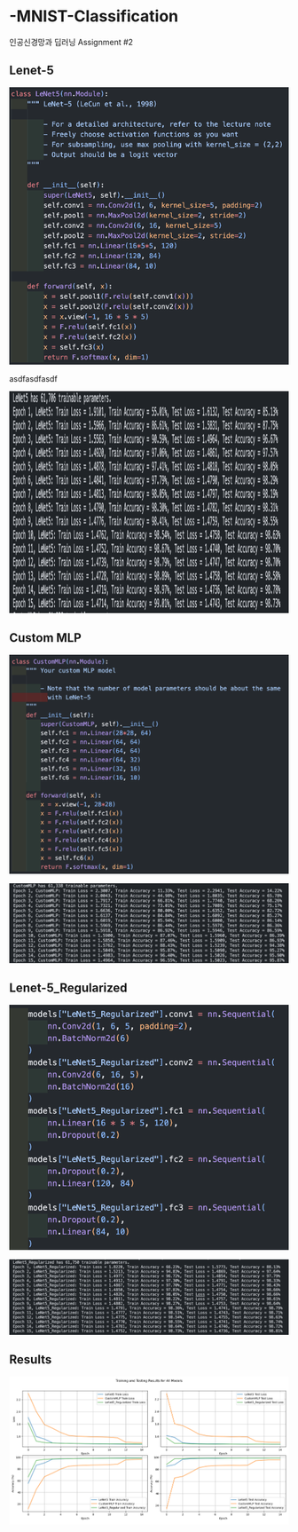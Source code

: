 # -MNIST-Classification
인공신경망과 딥러닝 Assignment #2

## Lenet-5 
<p align="center">
 <img src = "./images/lenet5.png", width="650",height="400">
</p>

asdfasdfasdf

<p align="center">
 <img src = "./images/lenet5_result.png", width="650", height="400">
</p>

## Custom MLP

![Lenet-5](./images/custom_mlp.png)


![Lenet-5](./images/custom_mlp_result.png)

## Lenet-5_Regularized

![Lenet-5](./images/lenet5_regularized.png)


![Lenet-5](./images/lenet5_regularized_result.png)

## Results

![Lenet-5](./images/full_result.png)

